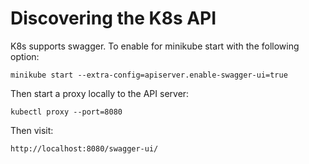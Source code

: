 # Discovering the K8s API

K8s supports swagger. To enable for minikube start with the following option:

```
minikube start --extra-config=apiserver.enable-swagger-ui=true
```

Then start a proxy locally to the API server:

```
kubectl proxy --port=8080
```

Then visit:

```
http://localhost:8080/swagger-ui/
```


